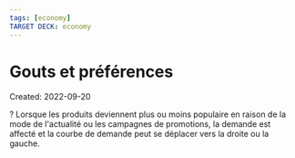 ```yaml
---
tags: [economy] 
TARGET DECK: economy
---
```

# Gouts et préférences
Created: 2022-09-20

?
Lorsque les produits deviennent plus ou moins populaire en raison de la mode de l'actualité ou les campagnes de promotions, la demande est affecté et la courbe de demande peut se déplacer vers la droite ou la gauche.
<!--SR:!2022-10-27,19,210-->